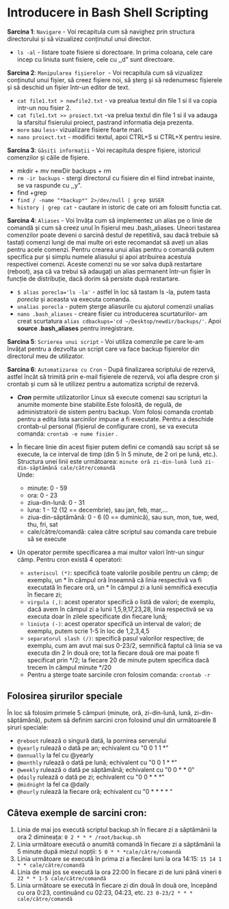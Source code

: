 # Introducere in Bash Shell Scripting
**Sarcina 1**: `Navigare` - Voi recapitula cum să navighez prin structura directorului și să vizualizez conținutul unui director.
* `ls -al` - listare toate fisiere si dorectoare. In prima coloana, cele care incep cu liniuta sunt fisiere, cele cu ,,d" sunt directoare. 

**Sarcina 2**: `Manipularea fișierelor `- Voi recapitula cum să vizualizez conținutul unui fișier, să creez fișiere noi, să șterg și să redenumesc fișierele și să deschid un fișier într-un editor de text.
* `cat file1.txt > newfile2.txt` - va prealua textul din file 1 si il va copia intr-un nou fisier 2.
* `cat file1.txt >> proiect.txt` -va prelua textul din file 1 si il va adauga la sfarsitul fisierului proiect, pastrand informatia deja prezenta.
* `more` sau `less`- vizualizare fisiere foarte mari.
* `nano proiect.txt` - modifici textul, apoi CTRL+S si CTRL+X pentru iesire.
  
**Sarcina 3**: `Găsiți informații` - Voi recapitula despre fișiere, istoricul comenzilor și căile de fișiere.
* mkdir + mv newDir backups + rm
* `rm -ir backups` - stergi directorul cu fisiere din el fiind intrebat inainte, se va raspunde cu ,,y".
* find +grep 
* `find / -name "*backup*" 2>/dev/null | grep $USER`
* `history | grep cat` - cautare in istoric de cate ori am folositt functia cat.

**Sarcina 4**: `Aliases` - Voi învăța cum să implementez un alias pe o linie de comandă și cum să creez unul în fișierul meu .bash_aliases. 
Uneori tastarea comenzilor poate deveni o sarcină destul de repetitivă, sau dacă trebuie să tastați comenzi lungi de mai multe ori este recomandat să aveți un alias pentru acele comenzi. Pentru crearea unui alias pentru o comandă putem specifica pur și simplu numele aliasului și apoi atribuirea acestuia respectivei comenzi. Aceste comenzi nu se vor salva după restartare (reboot), așa că va trebui să adaugați un alias permanent într-un fișier în funcție de distribuție, dacă dorim să persiste după restartare.
* `$ alias porecla='ls -la'` - astfel în loc să tastam ls -la, putem tasta _porecla_ și aceasta va executa comanda.
* `unalias porecla` - putem șterge aliasurile cu ajutorul comenzii unalias
* `nano .bash_aliases` - creare fisier cu introducerea scurtaturilor- am creat scurtatura `alias cdbackups='cd ~/Desktop/newdir/backups/'`. Apoi **source .bash_aliases** pentru inregistrare.
  
**Sarcina 5**: `Scrierea unui script` - Voi utiliza comenzile pe care le-am învățat pentru a dezvolta un script care va face backup fișierelor din directorul meu de utilizator.

**Sarcina 6**: `Automatizarea cu Cron` - După finalizarea scriptului de rezervă, astfel încât să trimită prin e-mail fișierele de rezervă, voi afla despre cron și crontab și cum să le utilizez pentru a automatiza scriptul de rezervă.

* _**Cron**_ permite utilizatorilor Linux să execute comenzi sau scripturi la anumite momente bine stabilite.Este folosită, de regulă, de administratorii de sistem pentru backup. Vom folosi comanda crontab pentru a edita lista sarcinilor impuse a fi executate. Pentru a deschide crontab-ul personal (fișierul de configurare cron), se va executa comanda: `crontab -e nume fisier` .
* În fiecare linie din acest fișier putem defini ce comandă sau script să se execute, la ce interval de timp (din 5 în 5 minute, de 2 ori pe lună, etc.). Structura unei linii este următoarea: `minute oră zi-din-lună lună zi-din-săptămână cale/către/comandă`\
Unde:
    * minute: 0 - 59
    * ora: 0 - 23
    * ziua-din-lună: 0 - 31
    * luna: 1 - 12 (12 == decembrie), sau jan, feb, mar,...
    * ziua-din-săptămână: 0 - 6 (0 == duminică), sau sun, mon, tue, wed, thu, fri, sat
    * cale/către/comandă: calea către scriptul sau comanda care trebuie să se execute
* Un operator permite specificarea a mai multor valori într-un singur câmp. Pentru cron există 4 operatori:

    * `asteriscul (*)`: specifică toate valorile posibile pentru un câmp; de exemplu, un * în câmpul oră înseamnă că linia respectivă va fi executată în fiecare oră, un * în câmpul zi a lunii semnifică execuția în fiecare zi;
    * `virgula (,)`: acest operator specifică o listă de valori; de exemplu, dacă avem în câmpul zi a lunii 1,5,9,17,23,28, linia respectivă se va executa doar în zilele specificate din fiecare lună;
    * `liniuța (-)`: acest operator specifică un interval de valori; de exemplu, putem scrie 1-5 în loc de 1,2,3,4,5
    * `separatorul slash (/)`: specifică pasul valorilor respective; de exemplu, cum am avut mai sus 0-23/2, semnifică faptul că linia se va executa din 2 în două ore; tot la fiecare două ore mai poate fi specificat prin */2; la fiecare 20 de minute putem specifica dacă trecem în câmpul minute */20
    * Pentru a șterge toate sarcinile cron folosim comanda: `crontab -r`
##  Folosirea șirurilor speciale
În loc să folosim primele 5 câmpuri (minute, oră, zi-din-lună, lună, zi-din-săptămână), putem să definim sarcini cron folosind unul din următoarele 8 șiruri speciale:
* `@reboot`	rulează o singură dată, la pornirea serverului
* `@yearly`	rulează o dată pe an; echivalent cu "0 0 1 1 *"
* `@annually`	la fel cu @yearly
* `@monthly`	rulează o dată pe lună; echivalent cu "0 0 1 * *"
* `@weekly`	rulează o dată pe săptămână; echivalent cu "0 0 * * 0"
* `@daily`	rulează o dată pe zi; echivalent cu "0 0 * * *"
* `@midnight`	la fel ca @daily
* `@hourly`	rulează la fiecare oră; echivalent cu "0 * * * * "
  
  
## Câteva exemple de sarcini cron:
  
1. Linia de mai jos execută scriptul backup.sh în fiecare zi a săptămânii la ora 2 dimineața:
`0 2 * * * /root/backup.sh`
2. Linia următoare execută o anumită comandă în fiecare zi a săptămânii la 5 minute după miezul nopții: 
   `5 0 * * *cale/către/comandă`
3. Linia următoare se execută în prima zi a fiecărei luni la ora 14:15:
   `15 14 1 * * cale/către/comandă`
4. Linia de mai jos se execută la ora 22:00 în fiecare zi de luni până vineri `0 22 * * 1-5 cale/către/comandă`
5. Linia următoare se execută în fiecare zi din două în două ore, începând cu ora 0:23, continuând cu 02:23, 04:23, etc.
`23 0-23/2 * * * cale/către/comandă`